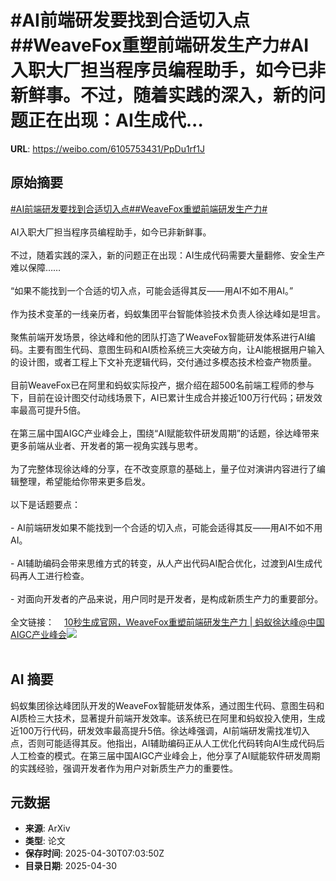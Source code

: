 # #AI前端研发要找到合适切入点##WeaveFox重塑前端研发生产力#AI入职大厂担当程序员编程助手，如今已非新鲜事。不过，随着实践的深入，新的问题正在出现：AI生成代...

**URL**: https://weibo.com/6105753431/PpDu1rf1J

## 原始摘要

<a href="https://m.weibo.cn/search?containerid=231522type%3D1%26t%3D10%26q%3D%23AI%E5%89%8D%E7%AB%AF%E7%A0%94%E5%8F%91%E8%A6%81%E6%89%BE%E5%88%B0%E5%90%88%E9%80%82%E5%88%87%E5%85%A5%E7%82%B9%23&amp;extparam=%23AI%E5%89%8D%E7%AB%AF%E7%A0%94%E5%8F%91%E8%A6%81%E6%89%BE%E5%88%B0%E5%90%88%E9%80%82%E5%88%87%E5%85%A5%E7%82%B9%23" data-hide=""><span class="surl-text">#AI前端研发要找到合适切入点#</span></a><a href="https://m.weibo.cn/search?containerid=231522type%3D1%26t%3D10%26q%3D%23WeaveFox%E9%87%8D%E5%A1%91%E5%89%8D%E7%AB%AF%E7%A0%94%E5%8F%91%E7%94%9F%E4%BA%A7%E5%8A%9B%23&amp;extparam=%23WeaveFox%E9%87%8D%E5%A1%91%E5%89%8D%E7%AB%AF%E7%A0%94%E5%8F%91%E7%94%9F%E4%BA%A7%E5%8A%9B%23" data-hide=""><span class="surl-text">#WeaveFox重塑前端研发生产力#</span></a><br><br>AI入职大厂担当程序员编程助手，如今已非新鲜事。<br><br>不过，随着实践的深入，新的问题正在出现：AI生成代码需要大量翻修、安全生产难以保障……<br><br>“如果不能找到一个合适的切入点，可能会适得其反——用AI不如不用AI。”<br><br>作为技术变革的一线亲历者，蚂蚁集团平台智能体验技术负责人徐达峰如是坦言。<br><br>聚焦前端开发场景，徐达峰和他的团队打造了WeaveFox智能研发体系进行AI编码。主要有图生代码、意图生码和AI质检系统三大突破方向，让AI能根据用户输入的设计图，或者工程上下文补充逻辑代码，交付通过多模态技术检查产物质量。<br><br>目前WeaveFox已在阿里和蚂蚁实际投产，据介绍在超500名前端工程师的参与下，目前在设计图交付动线场景下，AI已累计生成合并接近100万行代码；研发效率最高可提升5倍。<br><br>在第三届中国AIGC产业峰会上，围绕“AI赋能软件研发周期”的话题，徐达峰带来更多前端从业者、开发者的第一视角实践与思考。<br><br>为了完整体现徐达峰的分享，在不改变原意的基础上，量子位对演讲内容进行了编辑整理，希望能给你带来更多启发。<br><br>以下是话题要点：<br><br>- AI前端研发如果不能找到一个合适的切入点，可能会适得其反——用AI不如不用AI。<br><br>- AI辅助编码会带来思维方式的转变，从人产出代码AI配合优化，过渡到AI生成代码再人工进行检查。<br><br>- 对面向开发者的产品来说，用户同时是开发者，是构成新质生产力的重要部分。<br><br>全文链接：<a href="https://weibo.cn/sinaurl?u=https%3A%2F%2Fmp.weixin.qq.com%2Fs%2FXgJktDMKiXWZF5spNUgP4w" data-hide=""><span class="url-icon"><img style="width: 1rem;height: 1rem" src="https://h5.sinaimg.cn/upload/2015/09/25/3/timeline_card_small_web_default.png" referrerpolicy="no-referrer"></span><span class="surl-text">10秒生成官网，WeaveFox重塑前端研发生产力 | 蚂蚁徐达峰@中国AIGC产业峰会</span></a><img style="" src="https://tvax3.sinaimg.cn/large/006Fd7o3gy1i0yp7wkt1oj30zk0npdxy.jpg" referrerpolicy="no-referrer"><br><br>

## AI 摘要

蚂蚁集团徐达峰团队开发的WeaveFox智能研发体系，通过图生代码、意图生码和AI质检三大技术，显著提升前端开发效率。该系统已在阿里和蚂蚁投入使用，生成近100万行代码，研发效率最高提升5倍。徐达峰强调，AI前端研发需找准切入点，否则可能适得其反。他指出，AI辅助编码正从人工优化代码转向AI生成代码后人工检查的模式。在第三届中国AIGC产业峰会上，他分享了AI赋能软件研发周期的实践经验，强调开发者作为用户对新质生产力的重要性。

## 元数据

- **来源**: ArXiv
- **类型**: 论文
- **保存时间**: 2025-04-30T07:03:50Z
- **目录日期**: 2025-04-30
